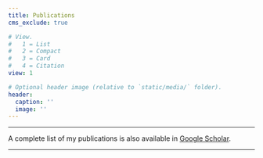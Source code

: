 ```yaml
---
title: Publications
cms_exclude: true

# View.
#   1 = List
#   2 = Compact
#   3 = Card
#   4 = Citation
view: 1

# Optional header image (relative to `static/media/` folder).
header:
  caption: ''
  image: ''
---
```

___
A complete list of my publications is also available in [Google Scholar](https://scholar.google.com/citations?user=9ONkJZAAAAAJ).
___